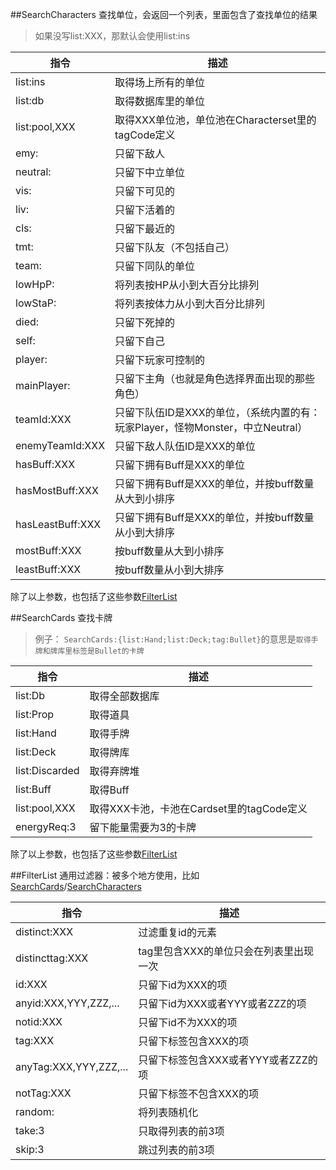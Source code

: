 
<a name="SearchCharacters"></a>
##SearchCharacters
查找单位，会返回一个列表，里面包含了查找单位的结果
>如果没写list:XXX，那默认会使用list:ins
 
指令|描述
----|----
list:ins|取得场上所有的单位
list:db|取得数据库里的单位
list:pool,XXX|取得XXX单位池，单位池在Characterset里的tagCode定义
emy:|只留下敌人
neutral:|只留下中立单位
vis:|只留下可见的
liv:|只留下活着的
cls:|只留下最近的
tmt:|只留下队友（不包括自己）
team:|只留下同队的单位
lowHpP:|将列表按HP从小到大百分比排列
lowStaP:|将列表按体力从小到大百分比排列
died:|只留下死掉的
self:|只留下自己
player:|只留下玩家可控制的
mainPlayer:|只留下主角（也就是角色选择界面出现的那些角色）
teamId:XXX|只留下队伍ID是XXX的单位，（系统内置的有：玩家Player，怪物Monster，中立Neutral）
enemyTeamId:XXX|只留下敌人队伍ID是XXX的单位
hasBuff:XXX|只留下拥有Buff是XXX的单位
hasMostBuff:XXX|只留下拥有Buff是XXX的单位，并按buff数量从大到小排序
hasLeastBuff:XXX|只留下拥有Buff是XXX的单位，并按buff数量从小到大排序
mostBuff:XXX|按buff数量从大到小排序
leastBuff:XXX|按buff数量从小到大排序
除了以上参数，也包括了这些参数[FilterList](/../API/SearchXXX/#FilterList)

<a name="SearchCards"></a>
##SearchCards
查找卡牌
> 例子：
> `SearchCards:{list:Hand;list:Deck;tag:Bullet}`的意思是`取得手牌和牌库里标签是Bullet的卡牌`
 
指令|描述
----|----
list:Db|取得全部数据库
list:Prop|取得道具
list:Hand|取得手牌
list:Deck|取得牌库
list:Discarded|取得弃牌堆
list:Buff|取得Buff
list:pool,XXX|取得XXX卡池，卡池在Cardset里的tagCode定义
energyReq:3|留下能量需要为3的卡牌
除了以上参数，也包括了这些参数[FilterList](/../API/SearchXXX/#FilterList)

<a name="FilterList"></a>
##FilterList
通用过滤器：被多个地方使用，比如[SearchCards](/../API/SearchXXX/#SearchCards)/[SearchCharacters](/../API/SearchXXX/#SearchCharacters)
 
指令|描述
----|----
distinct:XXX|过滤重复id的元素
distincttag:XXX|tag里包含XXX的单位只会在列表里出现一次
id:XXX|只留下id为XXX的项
anyid:XXX,YYY,ZZZ,...|只留下id为XXX或者YYY或者ZZZ的项
notid:XXX|只留下id不为XXX的项
tag:XXX|只留下标签包含XXX的项
anyTag:XXX,YYY,ZZZ,...|只留下标签包含XXX或者YYY或者ZZZ的项
notTag:XXX|只留下标签不包含XXX的项
random:|将列表随机化
take:3|只取得列表的前3项
skip:3|跳过列表的前3项
